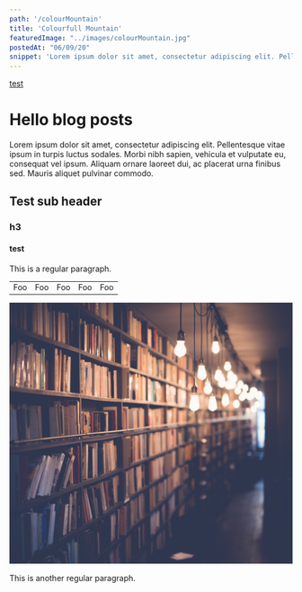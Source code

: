 ```yaml
---
path: '/colourMountain'
title: 'Colourfull Mountain'
featuredImage: "../images/colourMountain.jpg"
postedAt: "06/09/20"
snippet: 'Lorem ipsum dolor sit amet, consectetur adipiscing elit. Pellentesque vitae ipsum in turpis luctus sodales. Morbi nibh sapien, vehicula et vulputate eu, consequat vel ipsum. Aliquam ornare laoreet dui, ac placerat urna finibus sed. Mauris aliquet pulvinar commodo.'
---
```



[test](#test)
# Hello blog posts

Lorem ipsum dolor sit amet, consectetur adipiscing elit. Pellentesque vitae ipsum in turpis luctus sodales. Morbi nibh sapien, vehicula et vulputate eu, consequat vel ipsum. Aliquam ornare laoreet dui, ac placerat urna finibus sed. Mauris aliquet pulvinar commodo.
## Test sub header

### h3

#### test


This is a regular paragraph.

<table>
    <tr>
        <td>Foo</td>
        <td>Foo</td>
        <td>Foo</td>
        <td>Foo</td>
        <td>Foo</td>
    </tr>
</table>

![bookshelf](../images/bookshelf.jpg)

This is another regular paragraph.
